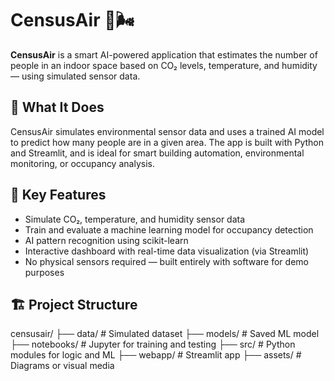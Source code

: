 # CensusAir 🧠🌬️

**CensusAir** is a smart AI-powered application that estimates the number of people in an indoor space based on CO₂ levels, temperature, and humidity — using simulated sensor data.

## 🌟 What It Does

CensusAir simulates environmental sensor data and uses a trained AI model to predict how many people are in a given area. The app is built with Python and Streamlit, and is ideal for smart building automation, environmental monitoring, or occupancy analysis.

## 🚀 Key Features

- Simulate CO₂, temperature, and humidity sensor data
- Train and evaluate a machine learning model for occupancy detection
- AI pattern recognition using scikit-learn
- Interactive dashboard with real-time data visualization (via Streamlit)
- No physical sensors required — built entirely with software for demo purposes

## 🏗️ Project Structure

censusair/
├── data/ # Simulated dataset
├── models/ # Saved ML model
├── notebooks/ # Jupyter for training and testing
├── src/ # Python modules for logic and ML
├── webapp/ # Streamlit app
├── assets/ # Diagrams or visual media

